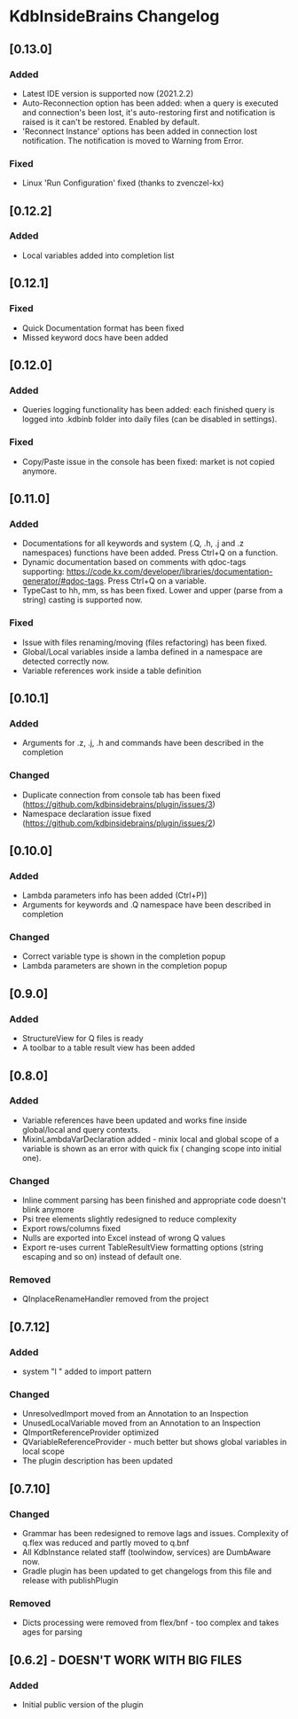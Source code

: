<!-- Keep a Changelog guide -> https://keepachangelog.com -->

# KdbInsideBrains Changelog

## [0.13.0]

### Added

- Latest IDE version is supported now (2021.2.2)
- Auto-Reconnection option has been added: when a query is executed and connection's been lost, it's auto-restoring
  first and notification is raised is it can't be restored. Enabled by default.
- 'Reconnect Instance' options has been added in connection lost notification. The notification is moved to Warning from
  Error.

### Fixed

- Linux 'Run Configuration' fixed (thanks to zvenczel-kx)

## [0.12.2]

### Added

- Local variables added into completion list

## [0.12.1]

### Fixed

- Quick Documentation format has been fixed
- Missed keyword docs have been added

## [0.12.0]

### Added

- Queries logging functionality has been added: each finished query is logged into .kdbinb folder into daily files (can
  be disabled in settings).

### Fixed

- Copy/Paste issue in the console has been fixed: market is not copied anymore.

## [0.11.0]

### Added

- Documentations for all keywords and system (.Q, .h, .j and .z namespaces) functions have been added. Press Ctrl+Q on a
  function.
- Dynamic documentation based on comments with qdoc-tags
  supporting: https://code.kx.com/developer/libraries/documentation-generator/#qdoc-tags. Press Ctrl+Q on a variable.
- TypeCast to hh, mm, ss has been fixed. Lower and upper (parse from a string) casting is supported now.

### Fixed

- Issue with files renaming/moving (files refactoring) has been fixed.
- Global/Local variables inside a lamba defined in a namespace are detected correctly now.
- Variable references work inside a table definition

## [0.10.1]

### Added

- Arguments for .z, .j, .h and commands have been described in the completion

### Changed

- Duplicate connection from console tab has been fixed (https://github.com/kdbinsidebrains/plugin/issues/3)
- Namespace declaration issue fixed (https://github.com/kdbinsidebrains/plugin/issues/2)

## [0.10.0]

### Added

- Lambda parameters info has been added (Ctrl+P)]
- Arguments for keywords and .Q namespace have been described in completion

### Changed

- Correct variable type is shown in the completion popup
- Lambda parameters are shown in the completion popup

## [0.9.0]

### Added

- StructureView for Q files is ready
- A toolbar to a table result view has been added

## [0.8.0]

### Added

- Variable references have been updated and works fine inside global/local and query contexts.
- MixinLambdaVarDeclaration added - minix local and global scope of a variable is shown as an error with quick fix (
  changing scope into initial one).

### Changed

- Inline comment parsing has been finished and appropriate code doesn't blink anymore
- Psi tree elements slightly redesigned to reduce complexity
- Export rows/columns fixed
- Nulls are exported into Excel instead of wrong Q values
- Export re-uses current TableResultView formatting options (string escaping and so on) instead of default one.

### Removed

- QInplaceRenameHandler removed from the project

## [0.7.12]

### Added

- system "l " added to import pattern

### Changed

- UnresolvedImport moved from an Annotation to an Inspection
- UnusedLocalVariable moved from an Annotation to an Inspection
- QImportReferenceProvider optimized
- QVariableReferenceProvider - much better but shows global variables in local scope
- The plugin description has been updated

## [0.7.10]

### Changed

- Grammar has been redesigned to remove lags and issues. Complexity of q.flex was reduced and partly moved to q.bnf
- All KdbInstance related staff (toolwindow, services) are DumbAware now.
- Gradle plugin has been updated to get changelogs from this file and release with publishPlugin

### Removed

- Dicts processing were removed from flex/bnf - too complex and takes ages for parsing

## [0.6.2] - DOESN'T WORK WITH BIG FILES

### Added

- Initial public version of the plugin